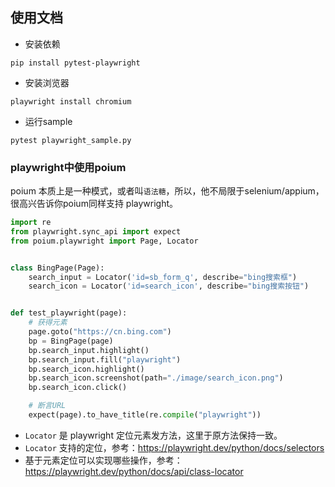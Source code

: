 ## 使用文档

* 安装依赖

```shell
pip install pytest-playwright
```

* 安装浏览器

```shell
playwright install chromium
```

* 运行sample

```shell
pytest playwright_sample.py
```

### playwright中使用poium

poium 本质上是一种模式，或者叫`语法糖`，所以，他不局限于selenium/appium，很高兴告诉你poium同样支持 playwright。

```python
import re
from playwright.sync_api import expect
from poium.playwright import Page, Locator


class BingPage(Page):
    search_input = Locator('id=sb_form_q', describe="bing搜索框")
    search_icon = Locator('id=search_icon', describe="bing搜索按钮")


def test_playwright(page):
    # 获得元素
    page.goto("https://cn.bing.com")
    bp = BingPage(page)
    bp.search_input.highlight()
    bp.search_input.fill("playwright")
    bp.search_icon.highlight()
    bp.search_icon.screenshot(path="./image/search_icon.png")
    bp.search_icon.click()

    # 断言URL
    expect(page).to_have_title(re.compile("playwright"))
```

* `Locator` 是 playwright 定位元素发方法，这里于原方法保持一致。
* `Locator` 支持的定位，参考：https://playwright.dev/python/docs/selectors
* 基于元素定位可以实现哪些操作，参考：https://playwright.dev/python/docs/api/class-locator

